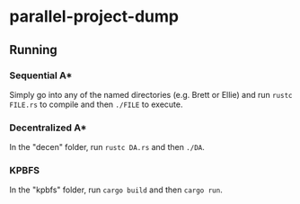 # parallel-project-dump


## Running

### Sequential A*

Simply go into any of the named directories (e.g. Brett or Ellie) and run `rustc FILE.rs` to compile and then `./FILE` to execute.

### Decentralized A*

In the "decen" folder, run `rustc DA.rs` and then `./DA`.

### KPBFS

In the "kpbfs" folder, run `cargo build` and then `cargo run`.
